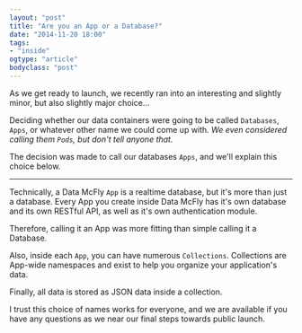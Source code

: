```yaml
---
layout: "post"
title: "Are you an App or a Database?"
date: "2014-11-20 18:00"
tags: 
- "inside"
ogtype: "article"
bodyclass: "post"
---
```


As we get ready to launch, we recently ran into an interesting and slightly minor, but also slightly major choice...

Deciding whether our data containers were going to be called `Databases`, `Apps`, or whatever other name we could come up with. *We even considered calling them `Pods`, but don't tell anyone that.*

The decision was made to call our databases `Apps`, and we'll explain this choice below.

---

Technically, a Data McFly `App` is a realtime database, but it's more than just a database. Every App you create inside Data McFly has it's own database and its own RESTful API, as well as it's own authentication module.

Therefore, calling it an App was more fitting than simple calling it a Database.

Also, inside each `App`, you can have numerous `Collections`. Collections are App-wide namespaces and exist to help you organize your application's data. 

Finally, all data is stored as JSON data inside a collection.

I trust this choice of names works for everyone, and we are available if you have any questions as we near our final steps towards public launch.
